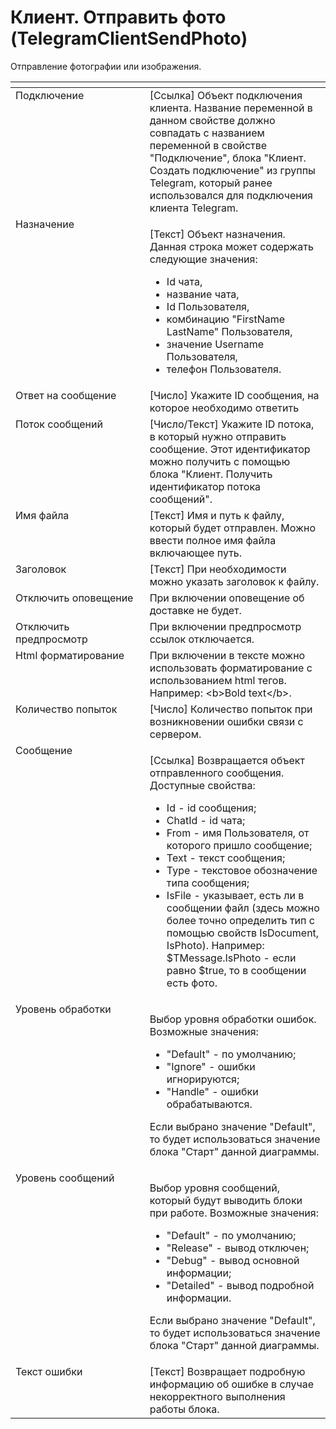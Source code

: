 # Клиент. Отправить фото (TelegramClientSendPhoto)

Отправление фотографии или изображения.

<table data-header-hidden><thead><tr><th width="232" valign="top"></th><th width="323" valign="top"></th></tr></thead><tbody><tr><td valign="top">Подключение                                                     </td><td valign="top">[Ссылка] Объект подключения клиента. Название переменной в данном свойстве должно совпадать с названием переменной в свойстве "Подключение", блока "Клиент. Создать подключение" из группы Telegram, который ранее использовался для подключения клиента Telegram.</td></tr><tr><td valign="top">Назначение</td><td valign="top"><p>[Текст] Объект назначения. Данная строка может содержать следующие значения: </p><ul><li>Id чата, </li><li>название чата, </li><li>Id Пользователя, </li><li>комбинацию "FirstName LastName" Пользователя, </li><li>значение Username Пользователя, </li><li>телефон Пользователя.</li></ul></td></tr><tr><td valign="top">Ответ на сообщение</td><td valign="top">[Число] Укажите ID сообщения, на которое необходимо ответить</td></tr><tr><td valign="top">Поток сообщений</td><td valign="top">[Число/Текст] Укажите ID потока, в который нужно отправить сообщение. Этот идентификатор можно получить с помощью блока "Клиент. Получить идентификатор потока сообщений".</td></tr><tr><td valign="top">Имя файла</td><td valign="top">[Текст] Имя и путь к файлу, который будет отправлен. Можно ввести полное имя файла включающее путь.</td></tr><tr><td valign="top">Заголовок</td><td valign="top">[Текст] При необходимости можно указать заголовок к файлу.</td></tr><tr><td valign="top">Отключить оповещение</td><td valign="top">При включении оповещение об доставке не будет.</td></tr><tr><td valign="top">Отключить предпросмотр</td><td valign="top">При включении предпросмотр ссылок отключается.</td></tr><tr><td valign="top">Html форматирование</td><td valign="top">При включении в тексте можно использовать форматирование с использованием html тегов. Например: &#x3C;b>Bold text&#x3C;/b>.</td></tr><tr><td valign="top">Количество попыток</td><td valign="top">[Число] Количество попыток при возникновении ошибки связи с сервером.</td></tr><tr><td valign="top">Сообщение</td><td valign="top"><p>[Ссылка] Возвращается объект отправленного сообщения. Доступные свойства: </p><ul><li>Id - id сообщения; </li><li>ChatId - id чата; </li><li>From - имя Пользователя, от которого пришло сообщение; </li><li>Text - текст сообщения; </li><li>Type - текстовое обозначение типа сообщения; </li><li>IsFile - указывает, есть ли в сообщении файл (здесь можно более точно определить тип с помощью свойств IsDocument, IsPhoto). Например: $TMessage.IsPhoto - если равно $true, то в сообщении есть фото.</li></ul></td></tr><tr><td valign="top">Уровень обработки</td><td valign="top"><p>Выбор уровня обработки ошибок. Возможные значения: </p><ul><li>"Default" - по умолчанию; </li><li>"Ignore" - ошибки игнорируются; </li><li>"Handle" - ошибки обрабатываются. </li></ul><p>Если выбрано значение "Default", то будет использоваться значение блока "Старт" данной диаграммы.</p></td></tr><tr><td valign="top">Уровень сообщений</td><td valign="top"><p>Выбор уровня сообщений, который будут выводить блоки при работе. Возможные значения: </p><ul><li>"Default" - по умолчанию; </li><li>"Release" - вывод отключен; </li><li>"Debug" - вывод основной информации; </li><li>"Detailed" - вывод подробной информации. </li></ul><p>Если выбрано значение "Default", то будет использоваться значение блока "Старт" данной диаграммы.</p></td></tr><tr><td valign="top">Текст ошибки</td><td valign="top">[Текст] Возвращает подробную информацию об ошибке в случае некорректного выполнения работы блока.</td></tr></tbody></table>
